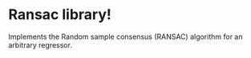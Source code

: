 # Ransac library!

Implements the Random sample consensus (RANSAC) algorithm for an arbitrary regressor.

